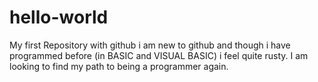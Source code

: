 # hello-world
My first Repository with github
i am new to github and though i have programmed before (in BASIC and VISUAL BASIC) i feel quite rusty.
I am looking to find my path to being a programmer again.
